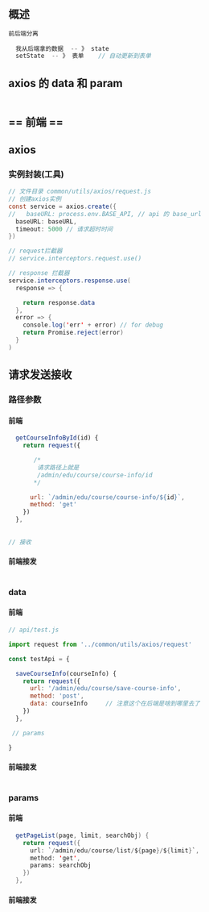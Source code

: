 ## 概述

```js
前后端分离 
	
  我从后端拿的数据  -- 》 state 
  setState  -- 》 表单    // 自动更新到表单
```

## axios 的 data 和 param

```java
```





## == 前端 ==

## axios

### 实例封装(工具)

```java
// 文件目录 common/utils/axios/request.js
// 创建axios实例
const service = axios.create({
//   baseURL: process.env.BASE_API, // api 的 base_url
  baseURL: baseURL,
  timeout: 5000 // 请求超时时间
})

// request拦截器
// service.interceptors.request.use()

// response 拦截器
service.interceptors.response.use(
  response => {

    return response.data
  },
  error => {
    console.log('err' + error) // for debug
    return Promise.reject(error)
  }
)
```

## 请求发送接收

### 路径参数

#### 前端

```js
  getCourseInfoById(id) {
    return request({

       /*
       	请求路径上就是
       	/admin/edu/course/course-info/id
       */ 

      url: `/admin/edu/course/course-info/${id}`,
      method: 'get'
    })
  },
      
      
// 接收      
```

#### 前端接发

```java

```



### data

#### 前端

```js
// api/test.js

import request from '../common/utils/axios/request'

const testApi = {

  saveCourseInfo(courseInfo) {
    return request({
      url: '/admin/edu/course/save-course-info',
      method: 'post',
      data: courseInfo     // 注意这个在后端是啥到哪里去了
    })
  },

 // params

}
```

#### 前端接发

```java

```



### params

#### 前端

```java
  getPageList(page, limit, searchObj) {
    return request({
      url: `/admin/edu/course/list/${page}/${limit}`,
      method: 'get',
      params: searchObj
    })
  },
```

#### 前端接发

```java

```

